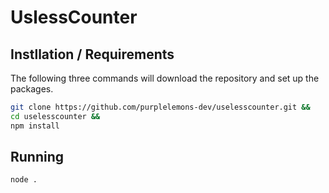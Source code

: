 # UslessCounter

## Instllation / Requirements
The following three commands will download the repository and set up the packages.
```bash
git clone https://github.com/purplelemons-dev/uselesscounter.git &&
cd uselesscounter &&
npm install
```

## Running
```bash
node .
```
